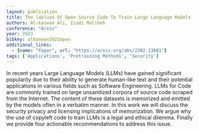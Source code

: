 ```yaml
---
layout: publication
title: The (ab)use Of Open Source Code To Train Large Language Models
authors: Al-kaswan Ali, Izadi Maliheh
conference: "Arxiv"
year: 2023
bibkey: alkaswan2023open
additional_links:
  - {name: "Paper", url: "https://arxiv.org/abs/2302.13681"}
tags: ['Applications', 'Pretraining Methods', 'Security']
---
```

In recent years Large Language Models (LLMs) have gained significant popularity due to their ability to generate human-like text and their potential applications in various fields such as Software Engineering. LLMs for Code are commonly trained on large unsanitized corpora of source code scraped from the Internet. The content of these datasets is memorized and emitted by the models often in a verbatim manner. In this work we will discuss the security privacy and licensing implications of memorization. We argue why the use of copyleft code to train LLMs is a legal and ethical dilemma. Finally we provide four actionable recommendations to address this issue.
